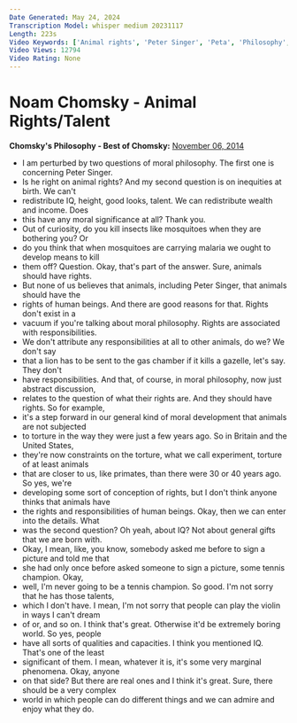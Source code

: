 ```yaml
---
Date Generated: May 24, 2024
Transcription Model: whisper medium 20231117
Length: 223s
Video Keywords: ['Animal rights', 'Peter Singer', 'Peta', 'Philosophy', 'Noam Chomsky', 'Chomsky', 'Talent', 'Philosophical', 'Animals', 'Freedom', 'Individual', 'Iq', 'IQ', 'equality', 'Morality', 'Ethics', 'Moral', 'Rights', 'Moral philosophy']
Video Views: 12794
Video Rating: None
---
```


# Noam Chomsky - Animal Rights/Talent
**Chomsky's Philosophy - Best of Chomsky:** [November 06, 2014](https://www.youtube.com/watch?v=cDcVz4daPQE)
*  I am perturbed by two questions of moral philosophy. The first one is concerning Peter Singer.
*  Is he right on animal rights? And my second question is on inequities at birth. We can't
*  redistribute IQ, height, good looks, talent. We can redistribute wealth and income. Does
*  this have any moral significance at all? Thank you.
*  Out of curiosity, do you kill insects like mosquitoes when they are bothering you? Or
*  do you think that when mosquitoes are carrying malaria we ought to develop means to kill
*  them off? Question. Okay, that's part of the answer. Sure, animals should have rights.
*  But none of us believes that animals, including Peter Singer, that animals should have the
*  rights of human beings. And there are good reasons for that. Rights don't exist in a
*  vacuum if you're talking about moral philosophy. Rights are associated with responsibilities.
*  We don't attribute any responsibilities at all to other animals, do we? We don't say
*  that a lion has to be sent to the gas chamber if it kills a gazelle, let's say. They don't
*  have responsibilities. And that, of course, in moral philosophy, now just abstract discussion,
*  relates to the question of what their rights are. And they should have rights. So for example,
*  it's a step forward in our general kind of moral development that animals are not subjected
*  to torture in the way they were just a few years ago. So in Britain and the United States,
*  they're now constraints on the torture, what we call experiment, torture of at least animals
*  that are closer to us, like primates, than there were 30 or 40 years ago. So yes, we're
*  developing some sort of conception of rights, but I don't think anyone thinks that animals have
*  the rights and responsibilities of human beings. Okay, then we can enter into the details. What
*  was the second question? Oh yeah, about IQ? Not about general gifts that we are born with.
*  Okay, I mean, like, you know, somebody asked me before to sign a picture and told me that
*  she had only once before asked someone to sign a picture, some tennis champion. Okay,
*  well, I'm never going to be a tennis champion. So good. I'm not sorry that he has those talents,
*  which I don't have. I mean, I'm not sorry that people can play the violin in ways I can't dream
*  of or, and so on. I think that's great. Otherwise it'd be extremely boring world. So yes, people
*  have all sorts of qualities and capacities. I think you mentioned IQ. That's one of the least
*  significant of them. I mean, whatever it is, it's some very marginal phenomena. Okay, anyone
*  on that side? But there are real ones and I think it's great. Sure, there should be a very complex
*  world in which people can do different things and we can admire and enjoy what they do.
